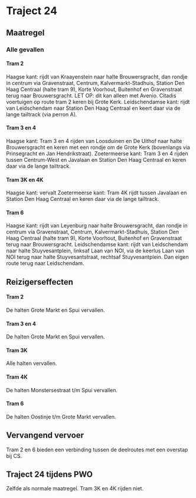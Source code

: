 # Traject 24
## Maatregel
### Alle gevallen

#### Tram 2
Haagse kant: rijdt van Kraayenstein naar halte Brouwersgracht, dan rondje in centrum via Gravenstraat, Centrum, Kalvermarkt-Stadhuis, Station Den Haag Centraal (halte tram 9), Korte Voorhout, Buitenhof en Gravenstraat terug naar Brouwersgracht. LET OP: dit kan alleen met Avenio. Citadis voertuigen op route tram 2 keren bij Grote Kerk.
Leidschendamse kant: rijdt van Leidschendam naar Station Den Haag Centraal en keert daar via de lange tailtrack (via perron A).

#### Tram 3 en 4
Haagse kant: Tram 3 en 4 rijden van Loosduinen en De Uithof naar halte Brouwersgracht en keren met een rondje om de Grote Kerk (bovenlangs via Prinsegracht en Jan Hendrikstraat).
Zoetermeerse kant: Tram 3 en 4 rijden tussen Centrum-West en Javalaan en Station Den Haag Centraal en keren daar via de lange tailtrack.

#### Tram 3K en 4K
Haagse kant: vervalt
Zoetermeerse kant: Tram 4K rijdt tussen Javalaan en Station Den Haag Centraal en keren daar via de lange tailtrack.

#### Tram 6
Haagse kant: rijdt van Leyenburg naar halte Brouwersgracht, dan rondje in centrum via Gravenstraat, Centrum, Kalvermarkt-Stadhuis, Station Den Haag Centraal (halte tram 9), Korte Voorhout, Buitenhof en Gravenstraat terug naar Brouwersgracht.
Leidschendamse kant: rijdt van Leidschendam naar halte Stuyvesantplein, linksaf Laan van NOI, via de keerlus Laan van NOI terug naar halte Stuyvesantstraat, rechtsaf Stuyvesantplein. Dan eigen route terug naar Leidschendam.

## Reizigerseffecten

#### Tram 2
De halten Grote Markt en Spui vervallen.

#### Tram 3 en 4
De halten Grote Markt en Spui vervallen.

#### Tram 3K
Alle halten vervallen.

#### Tram 4K
De halten Monstersestraat t/m Spui vervallen.

#### Tram 6
De halten Oostinje t/m Grote Markt vervallen.

## Vervangend vervoer
Tram 2 en 6 bieden een verbinding tussen de deelroutes met een overstap bij CS.

## Traject 24 tijdens PWO
Zelfde als normale maatregel. Tram 3K en 4K rijden niet.
